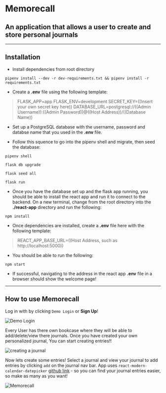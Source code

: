 # Memorecall
## An application that allows a user to create and store personal journals
------------------------------------------------

## Installation

* Install dependencies from root directory

```pipenv install --dev -r dev-requirements.txt && pipenv install -r requirements.txt```

* Create a **.env** file using the following template:

>FLASK_APP=app
>FLASK_ENV=development
>SECRET_KEY=((Insert your own secret key here))
>DATABASE_URL=postgresql://((Admin Username)):((Admin Password))@((Host Address))/((Database Name))

* Set up a PostgreSQL database with the username, password and databse name that you used in the **.env** file.

* Follow this squence to go into the pipenv shell and migrate, then seed the database:

```pipenv shell```

```flask db upgrade```

```flask seed all```

```flask run```

* Once you have the database set up and the flask app running, you should be able to install the react app and run it to connect to the backend. On a new terminal, change from the root directory into the **./react-app** directory and run the following:

```npm install```

* Once dependencies are installed, create a **.env** file here with the following template:

>REACT_APP_BASE_URL=((Host Address, such as http://localhost:5000))

* You should be able to run the following:

```npm start```

* If successful, navigating to the address in the react app **.env** file in a browser should show the welcome page!

-------------------------------------------

## How to use Memorecall

Log in with by clicking `Demo Login` or **Sign Up**!

![Demo Login](https://imgur.com/FpT2cBS)

Every User has there own bookcase where they will be able to add/delete/view there journals. Once you have created your own personalized journal, You can start creating entries!!

![creating a journal](https://imgur.com/RM0oF3t)

Now lets create some entries! Select a journal and view your journal to add entries by clicking `add` on the journal nav bar. App uses `react-modern-calendar-datepicker` [github link](https://github.com/Kiarash-Z/react-modern-calendar-datepicker) - so you can find your journal entries easier, so make as many as you want!

![Memorecall](https://linkedincontent.s3.us-east-2.amazonaws.com/Screen_recording_memorecall.gif)
